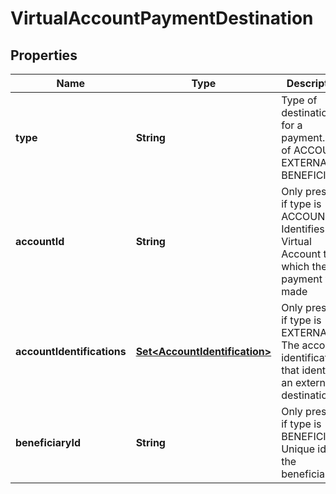 

# VirtualAccountPaymentDestination


## Properties

Name | Type | Description | Notes
------------ | ------------- | ------------- | -------------
**type** | **String** | Type of destination for a payment. One of ACCOUNT, EXTERNAL or BENEFICIARY | 
**accountId** | **String** | Only present if type is ACCOUNT. Identifies the Virtual Account to which the payment was made |  [optional]
**accountIdentifications** | [**Set&lt;AccountIdentification&gt;**](AccountIdentification.md) | Only present if type is EXTERNAL. The account identifications that identify an external destination |  [optional]
**beneficiaryId** | **String** | Only present if type is BENEFICIARY. Unique id of the beneficiary |  [optional]



